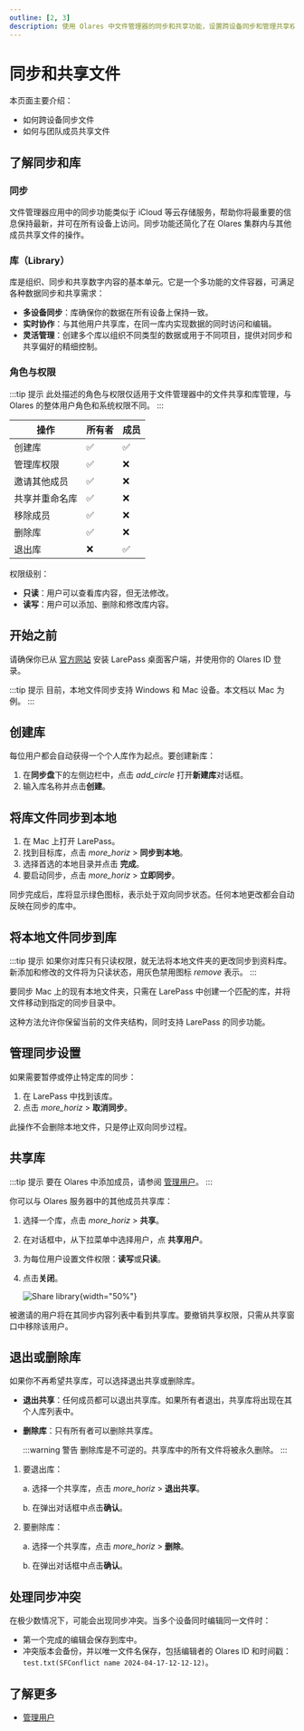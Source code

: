```yaml
---
outline: [2, 3]
description: 使用 Olares 中文件管理器的同步和共享功能，设置跨设备同步和管理共享权限，提升团队协作效率。
---
```


# 同步和共享文件

本页面主要介绍：
- 如何跨设备同步文件
- 如何与团队成员共享文件

## 了解同步和库

### 同步

文件管理器应用中的同步功能类似于 iCloud 等云存储服务，帮助你将最重要的信息保持最新，并可在所有设备上访问。同步功能还简化了在 Olares 集群内与其他成员共享文件的操作。

### 库（Library）

库是组织、同步和共享数字内容的基本单元。它是一个多功能的文件容器，可满足各种数据同步和共享需求：

* **多设备同步**：库确保你的数据在所有设备上保持一致。
* **实时协作**：与其他用户共享库，在同一库内实现数据的同时访问和编辑。
* **灵活管理**：创建多个库以组织不同类型的数据或用于不同项目，提供对同步和共享偏好的精细控制。

### 角色与权限

:::tip 提示
此处描述的角色与权限仅适用于文件管理器中的文件共享和库管理，与 Olares 的整体用户角色和系统权限不同。
:::

| 操作                     | 所有者 | 成员 |
|--------------------------|-------|------|
| 创建库                  | ✅     | ✅   |
| 管理库权限              | ✅     | ❌   |
| 邀请其他成员             | ✅     | ❌   |
| 共享并重命名库           | ✅     | ❌   |
| 移除成员                | ✅     | ❌   |
| 删除库                  | ✅     | ❌   |
| 退出库                  | ❌     | ✅   |

权限级别：
- **只读**：用户可以查看库内容，但无法修改。
- **读写**：用户可以添加、删除和修改库内容。

## 开始之前

请确保你已从 [官方网站](https://www.olares.cn/larepass) 安装 LarePass 桌面客户端，并使用你的 Olares ID 登录。

:::tip 提示
目前，本地文件同步支持 Windows 和 Mac 设备。本文档以 Mac 为例。
:::

## 创建库

每位用户都会自动获得一个个人库作为起点。要创建新库：

1. 在**同步盘**下的左侧边栏中，点击 <i class="material-symbols-outlined">add_circle</i> 打开**新建库**对话框。
2. 输入库名称并点击**创建**。

## 将库文件同步到本地

1. 在 Mac 上打开 LarePass。
2. 找到目标库，点击 <i class="material-symbols-outlined">more_horiz</i> > **同步到本地**。
3. 选择首选的本地目录并点击 **完成**。
4. 要启动同步，点击 <i class="material-symbols-outlined">more_horiz</i> > **立即同步**。

同步完成后，库将显示绿色图标，表示处于双向同步状态。任何本地更改都会自动反映在同步的库中。

## 将本地文件同步到库

:::tip 提示
如果你对库只有只读权限，就无法将本地文件夹的更改同步到资料库。新添加和修改的文件将为只读状态，用灰色禁用图标 <i class="material-symbols-outlined">remove</i> 表示。
:::

要同步 Mac 上的现有本地文件夹，只需在 LarePass 中创建一个匹配的库，并将文件移动到指定的同步目录中。

这种方法允许你保留当前的文件夹结构，同时支持 LarePass 的同步功能。

## 管理同步设置

如果需要暂停或停止特定库的同步：

1. 在 LarePass 中找到该库。
2. 点击 <i class="material-symbols-outlined">more_horiz</i> > **取消同步**。

此操作不会删除本地文件，只是停止双向同步过程。

## 共享库

:::tip 提示
要在 Olares 中添加成员，请参阅 [管理用户](./manage-team.md)。
:::

你可以与 Olares 服务器中的其他成员共享库：

1. 选择一个库，点击 <i class="material-symbols-outlined">more_horiz</i> > **共享**。
2. 在对话框中，从下拉菜单中选择用户，点 **共享用户**。
3. 为每位用户设置文件权限：**读写**或**只读**。
4. 点击**关闭**。

   ![Share library](/images/manual/tasks/share-library.png#bordered){width="50%"}

被邀请的用户将在其同步内容列表中看到共享库。要撤销共享权限，只需从共享窗口中移除该用户。

## 退出或删除库

如果你不再希望共享库，可以选择退出共享或删除库。

- **退出共享**：任何成员都可以退出共享库。如果所有者退出，共享库将出现在其个人库列表中。
- **删除库**：只有所有者可以删除共享库。

   :::warning 警告
   删除库是不可逆的。共享库中的所有文件将被永久删除。
   :::

1. 要退出库：
   
   a. 选择一个共享库，点击 <i class="material-symbols-outlined">more_horiz</i> > **退出共享**。

   b. 在弹出对话框中点击**确认**。
2. 要删除库：

   a. 选择一个共享库，点击 <i class="material-symbols-outlined">more_horiz</i> > **删除**。

   b. 在弹出对话框中点击**确认**。

## 处理同步冲突

在极少数情况下，可能会出现同步冲突。当多个设备同时编辑同一文件时：

* 第一个完成的编辑会保存到库中。
* 冲突版本会备份，并以唯一文件名保存，包括编辑者的 Olares ID 和时间戳：`test.txt(SFConflict name 2024-04-17-12-12-12)`。

## 了解更多

- [管理用户](./manage-team.md)